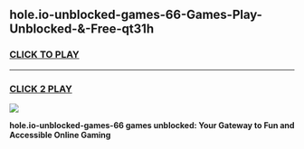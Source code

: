 
## hole.io-unblocked-games-66-Games-Play-Unblocked-&-Free-qt31h
<h3>
<a href="https://premium76.site?title=hole.io-unblocked-games-66&ref=24A">CLICK TO PLAY</a></h3>
<hr>

<h3>
<a href="https://premium76.site?title=hole.io-unblocked-games-66&ref=24A">CLICK 2 PLAY</a>
  
</h3>

<a href="https://premium76.site?title=hole.io-unblocked-games-66&ref=24A"><img src="https://clearcache.store/games.png"></a>


**hole.io-unblocked-games-66 games unblocked: Your Gateway to Fun and Accessible Online Gaming**
